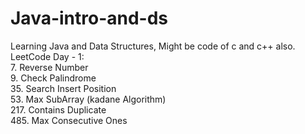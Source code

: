 # Java-intro-and-ds
Learning Java and Data Structures, 
Might be code of c and c++ also.\
LeetCode Day - 1:\
7. Reverse Number\
9. Check Palindrome\
35. Search Insert Position\
53. Max SubArray (kadane Algorithm)\
217. Contains Duplicate\
485. Max Consecutive Ones
